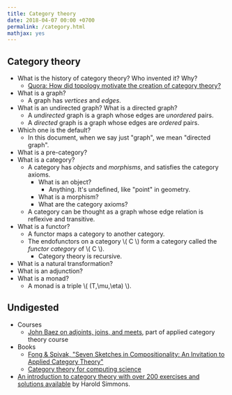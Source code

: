 ```yaml
---
title: Category theory
date: 2018-04-07 00:00 +0700
permalink: /category.html
mathjax: yes
---
```


## Category theory

- What is the history of category theory? Who invented it? Why?
    - [Quora: How did topology motivate the creation of category theory?](https://www.quora.com/How-did-topology-motivate-the-creation-of-category-theory?share=1)
- What is a graph?
    - A graph has *vertices* and *edges*.
- What is an undirected graph? What is a directed graph?
    - A *undirected* graph is a graph whose edges are *unordered* pairs.
    - A *directed* graph is a graph whose edges are *ordered* pairs.
- Which one is the default?
    - In this document, when we say just "graph", we mean "directed graph".
- What is a pre-category?
- What is a category?
    - A category has *objects* and *morphisms*, and satisfies the category axioms.
        - What is an object?
            - Anything. It's undefined, like "point" in geometry.
        - What is a morphism?
        - What are the category axioms?
    - A category can be thought as a graph whose edge relation is reflexive and transitive.
- What is a functor?
    - A functor maps a category to another category.
    - The endofunctors on a category \\( C \\) form a category called the *functor category* of \\( C \\).
        - Category theory is recursive.
- What is a natural transformation?
- What is an adjunction?
- What is a monad?
    - A monad is a triple \\( (T,\mu,\eta) \\).

## Undigested

- Courses
    - [John Baez on adjoints, joins, and meets](https://forum.azimuthproject.org/discussion/2037/lecture-17-chapter-1-the-grand-synthesis),
    part of applied category theory course
- Books
    - [Fong & Spivak, "Seven Sketches in Compositionality: An Invitation to Applied Category Theory"](https://arxiv.org/abs/1803.05316)
    - [Category theory for computing science](http://emis.ams.org/journals/TAC/reprints/articles/22/tr22.pdf)
- [An introduction to category theory with over 200 exercises and solutions available](http://www.cs.man.ac.uk/~hsimmons/zCATS.pdf)
by Harold Simmons.
